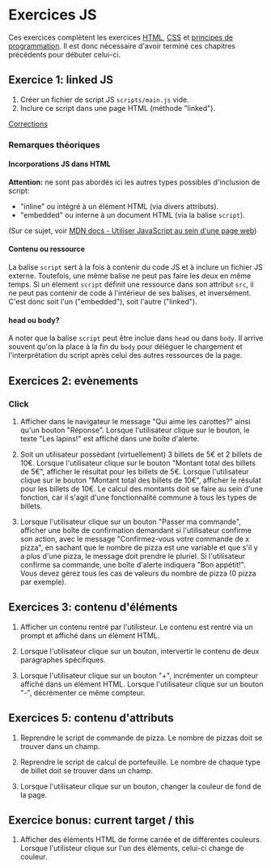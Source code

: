 # Exercices JS

Ces exercices complètent les exercices [HTML](../html), [CSS](../css) et [principes de programmation](../pp). Il est donc nécessaire d'avoir terminé ces chapitres précédents pour débuter celui-ci.

## Exercice 1: linked JS

 1. Créer un fichier de script JS `scripts/main.js` vide.
 2. Inclure ce script dans une page HTML (méthode "linked").

[Corrections](./ex1)

### Remarques théoriques

#### Incorporations JS dans HTML

**Attention:** ne sont pas abordés ici les autres types possibles d'inclusion de script:
 - "inline" ou intégré à un élément HTML (via divers attributs).
 - "embedded" ou interne à un document HTML (via la balise `script`).

(Sur ce sujet, voir [MDN docs - Utiliser JavaScript au sein d'une page web](https://developer.mozilla.org/fr/docs/Learn/HTML/Howto/Use_JavaScript_within_a_webpage)) 

#### Contenu ou ressource

La balise `script` sert à la fois à contenir du code JS et à inclure un fichier JS externe. Toutefois, une même balise ne peut pas faire les deux en même temps. Si un élement `script` définit une ressource dans son attribut `src`, il ne peut pas contenir de code à l'intérieur de ses balises, et inversément. C'est donc soit l'un ("embedded"), soit l'autre ("linked").

#### head ou body?

A noter que la balise `script` peut être inclue dans `head` ou dans `body`. Il arrive souvent qu'on la place à la fin du `body` pour déléguer le chargement et l'interprétation du script après celui des autres ressources de la page. 


## Exercices 2: evènements

### Click

 1. Afficher dans le navigateur le message "Qui aime les carottes?" ainsi qu'un bouton "Réponse". Lorsque l'utilisateur clique sur le bouton, le texte "Les lapins!" est affiché dans une boîte d'alerte.

 2. Soit un utilisateur possèdant (virtuellement) 3 billets de 5€ et 2 billets de 10€. Lorsque l'utilisateur clique sur le bouton "Montant total des billets de 5€", afficher le résultat pour les billets de 5€. Lorsque l'utilisateur clique sur le bouton "Montant total des billets de 10€", afficher le résulat pour les billets de 10€. Le calcul des montants doit se faire au sein d'une fonction, car il s'agit d'une fonctionnalité commune à tous les types de billets.

 3. Lorsque l'utilisateur clique sur un bouton "Passer ma commande", afficher une boîte de confirmation demandant si l'utilisateur confirme son action, avec le message "Confirmez-vous votre commande de x pizza", en sachant que le nombre de pizza est une variable et que s'il y a plus d'une pizza, le message doit prendre le pluriel. Si l'utilisateur confirme sa commande, une boîte d'alerte indiquera "Bon appétit!". Vous devez gérez tous les cas de valeurs du nombre de pizza (0 pizza par exemple).


## Exercices 3: contenu d'éléments

 1. Afficher un contenu rentré par l'utilisteur. Le contenu est rentré via un prompt et affiché dans un élément HTML.

 2. Lorsque l'utilisateur clique sur un bouton, intervertir le contenu de deux paragraphes spécifiques.

 3. Lorsque l'utilisateur clique sur un bouton "+", incrémenter un compteur affiché dans un élément HTML. Lorsque l'utilisateur clique sur un bouton "-", décrémenter ce même compteur.
 

## Exercices 5: contenu d'attributs

 1. Reprendre le script de commande de pizza. Le nombre de pizzas doit se trouver dans un champ.

 2. Reprendre le script de calcul de portefeuille. Le nombre de chaque type de billet doit se trouver dans un champ.

 3. Lorsque l'utilisateur clique sur un bouton, changer la couleur de fond de la page.


## Exercice bonus: current target / this

 1. Afficher des éléments HTML de forme carrée et de différentes couleurs. Lorsque l'utilisteur clique sur l'un des éléments, celui-ci change de couleur.

